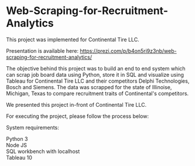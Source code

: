 # Web-Scraping-for-Recruitment-Analytics

This project was implemented for Continental Tire LLC. 

Presentation is available here: https://prezi.com/p/b4on5ri9z3nb/web-scraping-for-recruitment-analytics/

The objective behind this project was to build an end to end system which can scrap job board data using Python, store it in SQL and visualize using Tableau for Continental Tire LLC and their competitors Delphi Technologies, Bosch and Siemens. The data was scrapped for the state of Illinoise, Michigan, Texas to compare recruitment traits of Continental's competitors. 

We presented this project in-front of Continental Tire LLC. 

For executing the project, please follow the process below: 

System requirements: 

Python 3 <br>
Node JS <br>
SQL workbench with localhost <br>
Tableau 10 <br>

